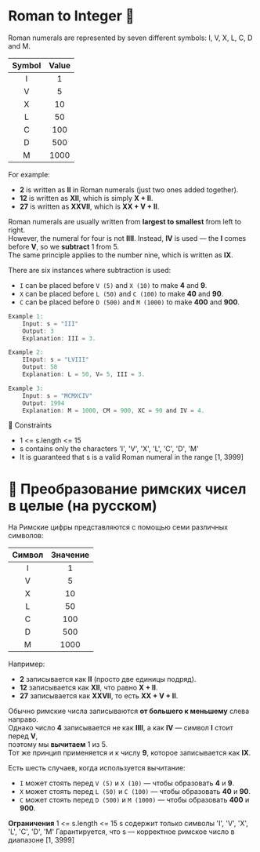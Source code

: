 # Roman to Integer 🧩

Roman numerals are represented by seven different symbols: I, V, X, L, C, D and M.

| Symbol | Value |
|:------:|:------:|
| I | 1 |
| V | 5 |
| X | 10 |
| L | 50 |
| C | 100 |
| D | 500 |
| M | 1000 |

For example:
- **2** is written as **II** in Roman numerals (just two ones added together).
- **12** is written as **XII**, which is simply **X + II**.
- **27** is written as **XXVII**, which is **XX + V + II**.

Roman numerals are usually written from **largest to smallest** from left to right.  
However, the numeral for four is not **IIII**. Instead, **IV** is used — the **I** comes before **V**, so we **subtract** 1 from 5.  
The same principle applies to the number nine, which is written as **IX**.

There are six instances where subtraction is used:

- `I` can be placed before `V (5)` and `X (10)` to make **4** and **9**.
- `X` can be placed before `L (50)` and `C (100)` to make **40** and **90**.
- `C` can be placed before `D (500)` and `M (1000)` to make **400** and **900**.



```java
Example 1:
    Input: s = "III"
    Output: 3
    Explanation: III = 3.
```

```java
Example 2:
    IInput: s = "LVIII"
    Output: 58
    Explanation: L = 50, V= 5, III = 3.
```

```java
Example 3:
    Input: s = "MCMXCIV"
    Output: 1994
    Explanation: M = 1000, CM = 900, XC = 90 and IV = 4.
```

🧩 Constraints
- 1 <= s.length <= 15
- s contains only the characters 'I', 'V', 'X', 'L', 'C', 'D', 'M'
- It is guaranteed that s is a valid Roman numeral in the range [1, 3999]


# 🧩 Преобразование римских чисел в целые (на русском)

На Римские цифры представляются с помощью семи различных символов:

| Символ | Значение |
|:------:|:---------:|
| I | 1 |
| V | 5 |
| X | 10 |
| L | 50 |
| C | 100 |
| D | 500 |
| M | 1000 |


Например:
- **2** записывается как **II** (просто две единицы подряд).
- **12** записывается как **XII**, что равно **X + II**.
- **27** записывается как **XXVII**, то есть **XX + V + II**.

Обычно римские числа записываются **от большего к меньшему** слева направо.  
Однако число **4** записывается не как **IIII**, а как **IV** — символ **I** стоит перед **V**,  
поэтому мы **вычитаем** 1 из 5.  
Тот же принцип применяется и к числу **9**, которое записывается как **IX**.

Есть шесть случаев, когда используется вычитание:

- `I` может стоять перед `V (5)` и `X (10)` — чтобы образовать **4** и **9**.
- `X` может стоять перед `L (50)` и `C (100)` — чтобы образовать **40** и **90**.
- `C` может стоять перед `D (500)` и `M (1000)` — чтобы образовать **400** и **900**.  

**Ограничения**
1 <= s.length <= 15
s содержит только символы 'I', 'V', 'X', 'L', 'C', 'D', 'M'
Гарантируется, что s — корректное римское число в диапазоне [1, 3999]